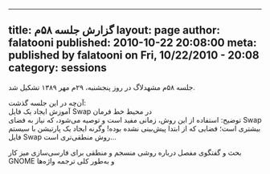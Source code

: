 ----------
title: گزارش جلسه ۵۸‌م
layout: page
author: falatooni
published: 2010-10-22 20:08:00
meta: published by falatooni on Fri, 10/22/2010 - 20:08
category: sessions
----------
جلسه ۵۸‌م مشهدلاگ در روز پنجشنبه، ۲۹‌م مهر ۱۳۸۹ تشکیل شد.


<!--more-->



آن‌چه در این جلسه گذشت:  
آموزش ایجاد یک فایل Swap در محیط خط فرمان  
توضیح: استفاده از این روش، زمانی مفید است و توصیه می‌شود، که نیاز به فضای Swap
بیشتری است؛ فضایی که از ابتدا پیش‌بینی نشده بوده! وگرنه ایجاد یک پارتیشن با
سیستم فایل Swap روش منطقی‌تری است...

بحث و گفتگوی مفصل درباره روشی منسجم و منطقی برای فارسی‌سازی میز کار GNOME و
به‌طور کلی ترجمه واژه‌ها
